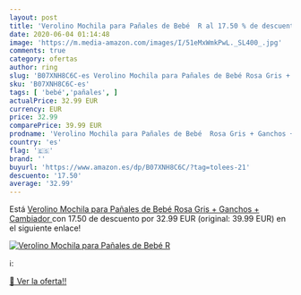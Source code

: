 ```yaml
---
layout: post
title: 'Verolino Mochila para Pañales de Bebé  R al 17.50 % de descuento'
date: 2020-06-04 01:14:48
image: 'https://m.media-amazon.com/images/I/51eMxWmkPwL._SL400_.jpg'
comments: true
category: ofertas
author: ring
slug: 'B07XNH8C6C-es Verolino Mochila para Pañales de Bebé Rosa Gris + Ganchos...'
sku: 'B07XNH8C6C-es'
tags: [ 'bebé','pañales', ]
actualPrice: 32.99 EUR
currency: EUR
price: 32.99
comparePrice: 39.99 EUR
prodname: 'Verolino Mochila para Pañales de Bebé  Rosa Gris + Ganchos + Cambiador '
country: 'es'
flag: '🇪🇸'
brand: ''
buyurl: 'https://www.amazon.es/dp/B07XNH8C6C/?tag=tolees-21'
descuento: '17.50'
average: '32.99'
---
```


Está [Verolino Mochila para Pañales de Bebé  Rosa Gris + Ganchos + Cambiador ](https://www.amazon.es/dp/B07XNH8C6C/?tag=tolees-21) con 17.50 de descuento por 32.99 EUR (original: 39.99 EUR) en el siguiente enlace!

[![Verolino Mochila para Pañales de Bebé  R](https://m.media-amazon.com/images/I/51eMxWmkPwL._SL400_.jpg)](https://www.amazon.es/dp/B07XNH8C6C/?tag=tolees-21)

ℹ️:


[🛒 Ver la oferta!!](https://www.amazon.es/dp/B07XNH8C6C/?tag=tolees-21)

